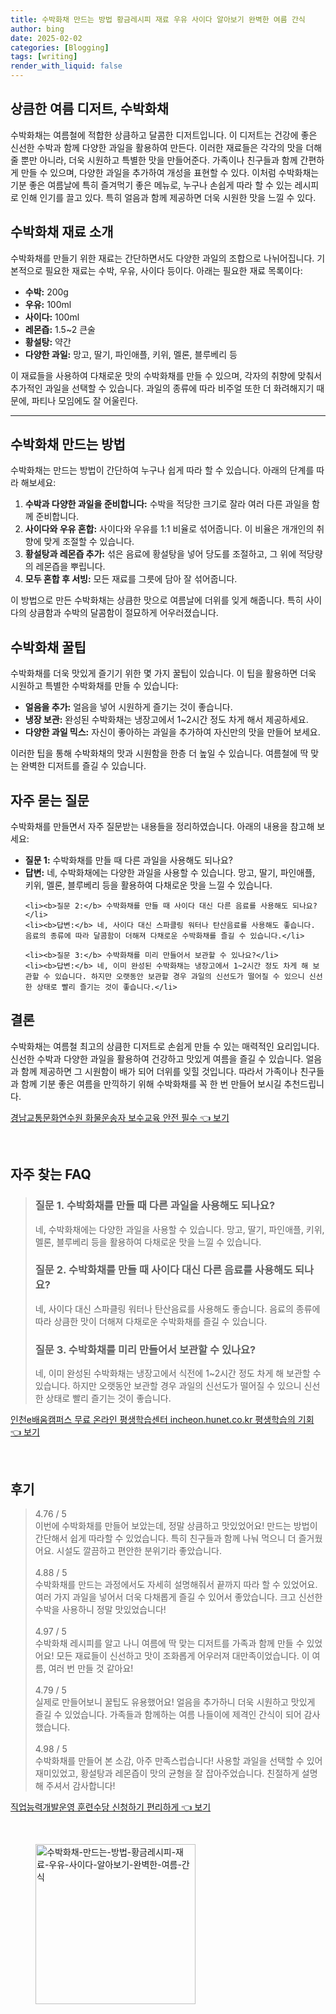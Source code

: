 ```yaml
---
title: 수박화채 만드는 방법 황금레시피 재료 우유 사이다 알아보기 완벽한 여름 간식
author: bing
date: 2025-02-02
categories: [Blogging]
tags: [writing]
render_with_liquid: false
---
```



<h2 id='수박화채 소개'>상큼한 여름 디저트, 수박화채</h2>

<p>수박화채는 여름철에 적합한 상큼하고 달콤한 디저트입니다. 이 디저트는 건강에 좋은 신선한 수박과 함께 다양한 과일을 활용하여 만든다. 이러한 재료들은 각각의 맛을 더해줄 뿐만 아니라, 더욱 시원하고 특별한 맛을 만들어준다. 가족이나 친구들과 함께 간편하게 만들 수 있으며, 다양한 과일을 추가하여 개성을 표현할 수 있다. 이처럼 수박화채는 기분 좋은 여름날에 특히 즐겨먹기 좋은 메뉴로, 누구나 손쉽게 따라 할 수 있는 레시피로 인해 인기를 끌고 있다. 특히 얼음과 함께 제공하면 더욱 시원한 맛을 느낄 수 있다.</p>

<h2 id='수박화채 재료'>수박화채 재료 소개</h2>

<p>수박화채를 만들기 위한 재료는 간단하면서도 다양한 과일의 조합으로 나뉘어집니다. 기본적으로 필요한 재료는 수박, 우유, 사이다 등이다. 아래는 필요한 재료 목록이다:</p>

<ul>
    <li><b>수박:</b> 200g</li>
    <li><b>우유:</b> 100ml</li>
    <li><b>사이다:</b> 100ml</li>
    <li><b>레몬즙:</b> 1.5~2 큰술</li>
    <li><b>황설탕:</b> 약간</li>
    <li><b>다양한 과일:</b> 망고, 딸기, 파인애플, 키위, 멜론, 블루베리 등</li>
</ul>

<p>이 재료들을 사용하여 다채로운 맛의 수박화채를 만들 수 있으며, 각자의 취향에 맞춰서 추가적인 과일을 선택할 수 있습니다. 과일의 종류에 따라 비주얼 또한 더 화려해지기 때문에, 파티나 모임에도 잘 어울린다.</p>

<hr />

<h2 id='수박화채 만들기'>수박화채 만드는 방법</h2>

<p>수박화채는 만드는 방법이 간단하여 누구나 쉽게 따라 할 수 있습니다. 아래의 단계를 따라 해보세요:</p>

<ol>
    <li><b>수박과 다양한 과일을 준비합니다:</b> 수박을 적당한 크기로 잘라 여러 다른 과일을 함께 준비합니다.</li>
    <li><b>사이다와 우유 혼합:</b> 사이다와 우유를 1:1 비율로 섞어줍니다. 이 비율은 개개인의 취향에 맞게 조절할 수 있습니다.</li>
    <li><b>황설탕과 레몬즙 추가:</b> 섞은 음료에 황설탕을 넣어 당도를 조절하고, 그 위에 적당량의 레몬즙을 뿌립니다.</li>
    <li><b>모두 혼합 후 서빙:</b> 모든 재료를 그릇에 담아 잘 섞어줍니다.</li>
</ol>

<p>이 방법으로 만든 수박화채는 상큼한 맛으로 여름날에 더위를 잊게 해줍니다. 특히 사이다의 상큼함과 수박의 달콤함이 절묘하게 어우러졌습니다.</p>

<h2 id='꿀팁'>수박화채 꿀팁</h2>

<p>수박화채를 더욱 맛있게 즐기기 위한 몇 가지 꿀팁이 있습니다. 이 팁을 활용하면 더욱 시원하고 특별한 수박화채를 만들 수 있습니다:</p>

<ul>
    <li><b>얼음을 추가:</b> 얼음을 넣어 시원하게 즐기는 것이 좋습니다.</li>
    <li><b>냉장 보관:</b> 완성된 수박화채는 냉장고에서 1~2시간 정도 차게 해서 제공하세요.</li>
    <li><b>다양한 과일 믹스:</b> 자신이 좋아하는 과일을 추가하여 자신만의 맛을 만들어 보세요.</li>
</ul>

<p>이러한 팁을 통해 수박화채의 맛과 시원함을 한층 더 높일 수 있습니다. 여름철에 딱 맞는 완벽한 디저트를 즐길 수 있습니다.</p>

<h2 id='자주 묻는 질문'>자주 묻는 질문</h2>

<p>수박화채를 만들면서 자주 질문받는 내용들을 정리하였습니다. 아래의 내용을 참고해 보세요:</p>

<ul>
    <li><b>질문 1:</b> 수박화채를 만들 때 다른 과일을 사용해도 되나요?</li>
    <li><b>답변:</b> 네, 수박화채에는 다양한 과일을 사용할 수 있습니다. 망고, 딸기, 파인애플, 키위, 멜론, 블루베리 등을 활용하여 다채로운 맛을 느낄 수 있습니다.</li>

    <li><b>질문 2:</b> 수박화채를 만들 때 사이다 대신 다른 음료를 사용해도 되나요?</li>
    <li><b>답변:</b> 네, 사이다 대신 스파클링 워터나 탄산음료를 사용해도 좋습니다. 음료의 종류에 따라 달콤함이 더해져 다채로운 수박화채를 즐길 수 있습니다.</li>

    <li><b>질문 3:</b> 수박화채를 미리 만들어서 보관할 수 있나요?</li>
    <li><b>답변:</b> 네, 이미 완성된 수박화채는 냉장고에서 1~2시간 정도 차게 해 보관할 수 있습니다. 하지만 오랫동안 보관할 경우 과일의 신선도가 떨어질 수 있으니 신선한 상태로 빨리 즐기는 것이 좋습니다.</li>
</ul>

<h2 id='마무리'>결론</h2>

<p>수박화채는 여름철 최고의 상큼한 디저트로 손쉽게 만들 수 있는 매력적인 요리입니다. 신선한 수박과 다양한 과일을 활용하여 건강하고 맛있게 여름을 즐길 수 있습니다. 얼음과 함께 제공하면 그 시원함이 배가 되어 더위를 잊힐 것입니다. 따라서 가족이나 친구들과 함께 기분 좋은 여름을 만끽하기 위해 수박화채를 꼭 한 번 만들어 보시길 추천드립니다.</p>


<p><a class="click-button" title="경남교통문화연수원 화물운송자 보수교육 안전 필수" href="https://afficreate.github.io/posts/%EA%B2%BD%EB%82%A8%EA%B5%90%ED%86%B5%EB%AC%B8%ED%99%94%EC%97%B0%EC%88%98%EC%9B%90-%ED%99%94%EB%AC%BC%EC%9A%B4%EC%86%A1%EC%9E%90-%EB%B3%B4%EC%88%98%EA%B5%90%EC%9C%A1-%EC%95%88%EC%A0%84-%ED%95%84%EC%88%98/" rel="dofollow">경남교통문화연수원 화물운송자 보수교육 안전 필수 👈 보기</a></p><br>
<h2 id='자주_찾는_FAQ'>자주 찾는 FAQ</h2>
<div itemscope="" itemtype="https://schema.org/FAQPage"> 
<blockquote> 
<div itemscope="" itemprop="mainEntity" itemtype="https://schema.org/Question"> 
<h3 itemprop="name">질문 1. 수박화채를 만들 때 다른 과일을 사용해도 되나요?</h3> 
<div itemscope="" itemprop="acceptedAnswer" itemtype="https://schema.org/Answer"> 
<span itemprop="text"> 
<p>네, 수박화채에는 다양한 과일을 사용할 수 있습니다. 망고, 딸기, 파인애플, 키위, 멜론, 블루베리 등을 활용하여 다채로운 맛을 느낄 수 있습니다.</p> 
</span> 
</div> 
</div> 

<div itemscope="" itemprop="mainEntity" itemtype="https://schema.org/Question"> 
<h3 itemprop="name">질문 2. 수박화채를 만들 때 사이다 대신 다른 음료를 사용해도 되나요?</h3> 
<div itemscope="" itemprop="acceptedAnswer" itemtype="https://schema.org/Answer"> 
<span itemprop="text"> 
<p>네, 사이다 대신 스파클링 워터나 탄산음료를 사용해도 좋습니다. 음료의 종류에 따라 상큼한 맛이 더해져 다채로운 수박화채를 즐길 수 있습니다.</p> 
</span> 
</div> 
</div> 

<div itemscope="" itemprop="mainEntity" itemtype="https://schema.org/Question"> 
<h3 itemprop="name">질문 3. 수박화채를 미리 만들어서 보관할 수 있나요?</h3> 
<div itemscope="" itemprop="acceptedAnswer" itemtype="https://schema.org/Answer"> 
<span itemprop="text"> 
<p>네, 이미 완성된 수박화채는 냉장고에서 식전에 1~2시간 정도 차게 해 보관할 수 있습니다. 하지만 오랫동안 보관할 경우 과일의 신선도가 떨어질 수 있으니 신선한 상태로 빨리 즐기는 것이 좋습니다.</p> 
</span> 
</div> 
</div> 
</blockquote> 
</div>
<p><a class="click-button" title="인천e배움캠퍼스 무료 온라인 평생학습센터 incheon.hunet.co.kr 평생학습의 기회" href="https://afficreate.github.io/posts/%EC%9D%B8%EC%B2%9Ce%EB%B0%B0%EC%9B%80%EC%BA%A0%ED%8D%BC%EC%8A%A4-%EB%AC%B4%EB%A3%8C-%EC%98%A8%EB%9D%BC%EC%9D%B8-%ED%8F%89%EC%83%9D%ED%95%99%EC%8A%B5%EC%84%BC%ED%84%B0-incheon.hunet.co.kr-%ED%8F%89%EC%83%9D%ED%95%99%EC%8A%B5%EC%9D%98-%EA%B8%B0%ED%9A%8C/" rel="dofollow">인천e배움캠퍼스 무료 온라인 평생학습센터 incheon.hunet.co.kr 평생학습의 기회 👈 보기</a></p><br>
<h2 id='후기'>후기</h2>
<div itemscope itemtype="https://schema.org/Product">
  <blockquote>
  <div itemprop="review" itemscope itemtype="https://schema.org/Review">
      <div itemprop="reviewRating" itemscope itemtype="https://schema.org/Rating"> <span itemprop="ratingValue">4.76</span> / <span itemprop="bestRating">5</span> </div>
      <span itemprop="reviewBody">이번에 수박화채를 만들어 보았는데, 정말 상큼하고 맛있었어요! 만드는 방법이 간단해서 쉽게 따라할 수 있었습니다. 특히 친구들과 함께 나눠 먹으니 더 즐거웠어요. 시설도 깔끔하고 편안한 분위기라 좋았습니다.</span>
  </div>
  <br>
  <div itemprop="review" itemscope itemtype="https://schema.org/Review">
      <div itemprop="reviewRating" itemscope itemtype="https://schema.org/Rating"> <span itemprop="ratingValue">4.88</span> / <span itemprop="bestRating">5</span> </div>
      <span itemprop="reviewBody">수박화채를 만드는 과정에서도 자세히 설명해줘서 끝까지 따라 할 수 있었어요. 여러 가지 과일을 넣어서 더욱 다채롭게 즐길 수 있어서 좋았습니다. 크고 신선한 수박을 사용하니 정말 맛있었습니다!</span>
  </div>
  <br>
  <div itemprop="review" itemscope itemtype="https://schema.org/Review">
      <div itemprop="reviewRating" itemscope itemtype="https://schema.org/Rating"> <span itemprop="ratingValue">4.97</span> / <span itemprop="bestRating">5</span> </div>
      <span itemprop="reviewBody">수박화채 레시피를 알고 나니 여름에 딱 맞는 디저트를 가족과 함께 만들 수 있었어요! 모든 재료들이 신선하고 맛이 조화롭게 어우러져 대만족이었습니다. 이 여름, 여러 번 만들 것 같아요!</span>
  </div>
  <br>
  <div itemprop="review" itemscope itemtype="https://schema.org/Review">
      <div itemprop="reviewRating" itemscope itemtype="https://schema.org/Rating"> <span itemprop="ratingValue">4.79</span> / <span itemprop="bestRating">5</span> </div>
      <span itemprop="reviewBody">실제로 만들어보니 꿀팁도 유용했어요! 얼음을 추가하니 더욱 시원하고 맛있게 즐길 수 있었습니다. 가족들과 함께하는 여름 나들이에 제격인 간식이 되어 감사했습니다.</span>
  </div>
  <br>
  <div itemprop="review" itemscope itemtype="https://schema.org/Review">
      <div itemprop="reviewRating" itemscope itemtype="https://schema.org/Rating"> <span itemprop="ratingValue">4.98</span> / <span itemprop="bestRating">5</span> </div>
      <span itemprop="reviewBody">수박화채를 만들어 본 소감, 아주 만족스럽습니다! 사용할 과일을 선택할 수 있어 재미있었고, 황설탕과 레몬즙이 맛의 균형을 잘 잡아주었습니다. 친절하게 설명해 주셔서 감사합니다!</span>
  </div>
  </blockquote>
</div>
<p><a class="click-button" title="직업능력개발운영 훈련수당 신청하기 편리하게" href="https://afficreate.github.io/posts/%EC%A7%81%EC%97%85%EB%8A%A5%EB%A0%A5%EA%B0%9C%EB%B0%9C%EC%9A%B4%EC%98%81-%ED%9B%88%EB%A0%A8%EC%88%98%EB%8B%B9-%EC%8B%A0%EC%B2%AD%ED%95%98%EA%B8%B0-%ED%8E%B8%EB%A6%AC%ED%95%98%EA%B2%8C/" rel="dofollow">직업능력개발운영 훈련수당 신청하기 편리하게 👈 보기</a></p><br>
<figure class="image"><img src="https://afficreate.github.io/assets/img/thumbnail/수박화채-만드는-방법-황금레시피-재료-우유-사이다-알아보기-완벽한-여름-간식.webp" alt="수박화채-만드는-방법-황금레시피-재료-우유-사이다-알아보기-완벽한-여름-간식" width="256" height="256"></figure>